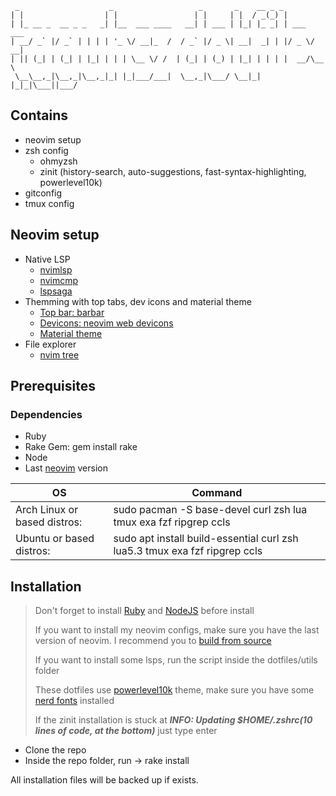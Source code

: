      _                    _                   _       _    __ _ _           
    | |                  | |                 | |     | |  / _(_) |          
    | |_ __ _  __ _ _   _| |__  ___ ____   __| | ___ | |_| |_ _| | ___  ___ 
    | __/ _` |/ _` | | | | '_ \/ __|_  /  / _` |/ _ \| __|  _| | |/ _ \/ __|
    | || (_| | (_| | |_| | | | \__ \/ /  | (_| | (_) | |_| | | | |  __/\__ \
     \__\__,_|\__,_|\__,_|_| |_|___/___|  \__,_|\___/ \__|_| |_|_|\___||___/
 

## Contains

- neovim setup
- zsh config
  -  ohmyzsh
  -  zinit (history-search, auto-suggestions, fast-syntax-highlighting, powerlevel10k)
- gitconfig
- tmux config

## Neovim setup

- Native LSP
  -  [nvimlsp](https://github.com/neovim/nvim-lspconfig)
  -  [nvimcmp](https://github.com/hrsh7th/nvim-cmp)
  -  [lspsaga](https://github.com/glepnir/lspsaga.nvim)
- Themming with top tabs, dev icons and material theme
  -  [Top bar: barbar](https://github.com/romgrk/barbar.nvim)
  -  [Devicons: neovim web devicons](https://github.com/kyazdani42/nvim-web-devicons)
  -  [Material theme](https://github.com/marko-cerovac/material.nvim)
- File explorer
  -  [nvim tree](https://github.com/kyazdani42/nvim-tree.lua)

## Prerequisites

### Dependencies

- Ruby
- Rake Gem: gem install rake
- Node
- Last [neovim](https://github.com/neovim/neovim) version

| OS | Command |
| -- | ------- |
| Arch Linux or based distros: | sudo pacman -S base-devel curl zsh lua tmux exa fzf ripgrep ccls |
| Ubuntu or based distros: | sudo apt install build-essential curl zsh lua5.3 tmux exa fzf ripgrep ccls |

## Installation

> Don't forget to install [Ruby](https://github.com/asdf-vm/asdf-ruby) and [NodeJS](https://github.com/asdf-vm/asdf-nodejs) before install
>
> If you want to install my neovim configs, make sure you have the last version of neovim. I recommend you to [build from source](https://github.com/neovim/neovim/wiki/Building-Neovim)
>
> If you want to install some lsps, run the script inside the dotfiles/utils folder
>
> These dotfiles use [powerlevel10k](https://github.com/romkatv/powerlevel10k) theme, make sure you have some [nerd fonts](https://github.com/ryanoasis/nerd-fonts) installed
>
> If the zinit installation is stuck at ***INFO: Updating $HOME/.zshrc(10 lines of code, at the bottom)*** just type enter

- Clone the repo
- Inside the repo folder, run -> rake install

All installation files will be backed up if exists.
